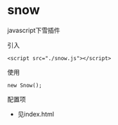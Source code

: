 # snow
javascript下雪插件


引入
```
<script src="./snow.js"></script>
```

使用
```
new Snow();
```

配置项
* 见index.html
